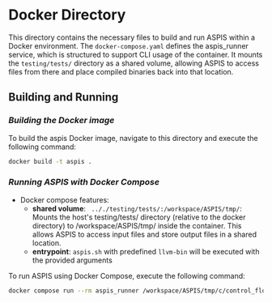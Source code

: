 # Docker Directory

This directory contains the necessary files to build and run ASPIS within a Docker environment. The `docker-compose.yaml` defines the aspis_runner service, which is structured to support CLI usage of the container. It mounts the `testing/tests/` directory as a shared volume, allowing ASPIS to access files from there and place compiled binaries back into that location.

## Building and Running


### _Building the Docker image_

To build the aspis Docker image, navigate to this directory and execute the following command:

```bash
docker build -t aspis .
```

### _Running ASPIS with Docker Compose_

- Docker compose features:
    - **shared volume**: ` .././testing/tests/:/workspace/ASPIS/tmp/`: Mounts the host's testing/tests/ directory (relative to the docker directory) to /workspace/ASPIS/tmp/ inside the container. This allows ASPIS to access input files and store output files in a shared location.
    - **entrypoint**: `aspis.sh` with predefined `llvm-bin` will be executed with the provided arguments


To run ASPIS using Docker Compose, execute the following command:

```bash
docker compose run --rm aspis_runner /workspace/ASPIS/tmp/c/control_flow/function_pointer.c -o /tmp/build/function_pointer.out
```

